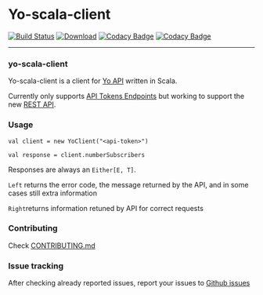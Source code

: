 # Yo-scala-client

[![Build Status](https://travis-ci.org/pedrorijo91/yo-scala-client.svg?branch=master)](https://travis-ci.org/pedrorijo91/yo-scala-client)  [![Download](https://api.bintray.com/packages/pedrorijo91/maven/yo-scala-client/images/download.svg)](https://bintray.com/pedrorijo91/maven/yo-scala-client/_latestVersion) [![Codacy Badge](https://api.codacy.com/project/badge/grade/84d510245e42422c8691aea5f38a73dc)](https://www.codacy.com/app/pedrorijo91/yo-scala-client) [![Codacy Badge](https://api.codacy.com/project/badge/coverage/84d510245e42422c8691aea5f38a73dc)](https://www.codacy.com/app/pedrorijo91/yo-scala-client)

---

### yo-scala-client

Yo-scala-client is a client for [Yo API](http://docs.justyo.co/docs/) written in Scala.

Currently only supports [API Tokens Endpoints](http://docs.justyo.co/docs/api-tokens) but working to support the new [REST API](http://docs.justyo.co/docs/oauth).

### Usage

```
val client = new YoClient("<api-token>")

val response = client.numberSubscribers
```

Responses are always an `Either[E, T]`.

`Left` returns the error code, the message returned by the API, and in some cases still extra information

`Right`returns information retuned by API for correct requests

### Contributing

Check [CONTRIBUTING.md](CONTRIBUTING.md)

### Issue tracking

After checking already reported issues, report your issues to [Github issues](https://github.com/pedrorijo91/yo-scala-client/issues)
